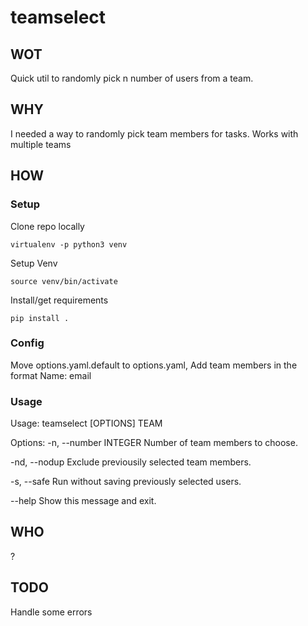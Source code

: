 # teamselect

## WOT
Quick util to randomly pick n number of users from a team. 

## WHY
I needed a way to randomly pick team members for tasks. Works with multiple teams

## HOW

### Setup
Clone repo locally

`virtualenv -p python3 venv`

Setup Venv

`source venv/bin/activate`

Install/get requirements

`pip install .`

### Config
Move options.yaml.default to options.yaml, Add team members in the format Name: email

### Usage
Usage: teamselect [OPTIONS] TEAM

Options:
  -n, --number INTEGER  Number of team members to choose.
 
  -nd, --nodup          Exclude previousily selected team members.
  
  -s, --safe            Run without saving previously selected users.
  
  --help                Show this message and exit.
  
## WHO
?

## TODO
Handle some errors 
  
